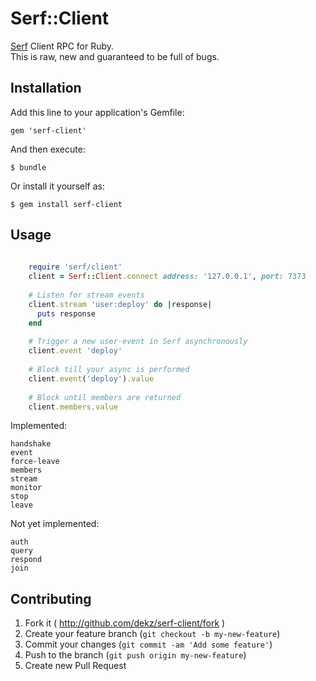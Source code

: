 # Serf::Client

[Serf](http://serfdom.io) Client RPC for Ruby.  
This is raw, new and guaranteed to be full of bugs.

## Installation

Add this line to your application's Gemfile:

    gem 'serf-client'

And then execute:

    $ bundle

Or install it yourself as:

    $ gem install serf-client

## Usage

```ruby
    
    require 'serf/client'
    client = Serf::Client.connect address: '127.0.0.1', port: 7373
    
    # Listen for stream events
    client.stream 'user:deploy' do |response|
      puts response
    end
    
    # Trigger a new user-event in Serf asynchronously
    client.event 'deploy'
    
    # Block till your async is performed
    client.event('deploy').value
    
    # Block until members are returned
    client.members.value

```


Implemented:  

    handshake
    event
    force-leave
    members
    stream
    monitor
    stop
    leave

Not yet implemented:  

    auth
    query
    respond
    join

## Contributing

1. Fork it ( http://github.com/dekz/serf-client/fork )
2. Create your feature branch (`git checkout -b my-new-feature`)
3. Commit your changes (`git commit -am 'Add some feature'`)
4. Push to the branch (`git push origin my-new-feature`)
5. Create new Pull Request
